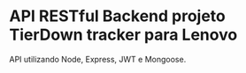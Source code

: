 # API RESTful Backend projeto TierDown tracker para Lenovo

API utilizando Node, Express, JWT e Mongoose.

